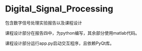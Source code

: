 # Digital_Signal_Processing
包含数字信号处理实验报告以及课程设计

课程设计部分在报告四中，为python编写，其余部分使用matlab代码。

课程设计部分运行app.py启动交互程序，且依赖PyQt库。
